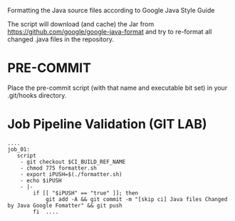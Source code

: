 Formatting the Java source files according to Google Java Style Guide

The script will download (and cache) the Jar from https://github.com/google/google-java-format and try to re-format all changed .java files in the repository.

# PRE-COMMIT
Place the pre-commit script (with that name and executable bit set) in your .git/hooks directory.

# Job Pipeline Validation (GIT LAB)
```
....
job_01:
   script
    - git checkout $CI_BUILD_REF_NAME
    - chmod 775 formatter.sh
    - export iPUSH=$(./formatter.sh)
    - echo $iPUSH
    - |- 
        if [[ "$iPUSH" == "true" ]]; then
            git add -A && git commit -m "[skip ci] Java files Changed by Java Google Fomatter" && git push
        fi  ....
```



